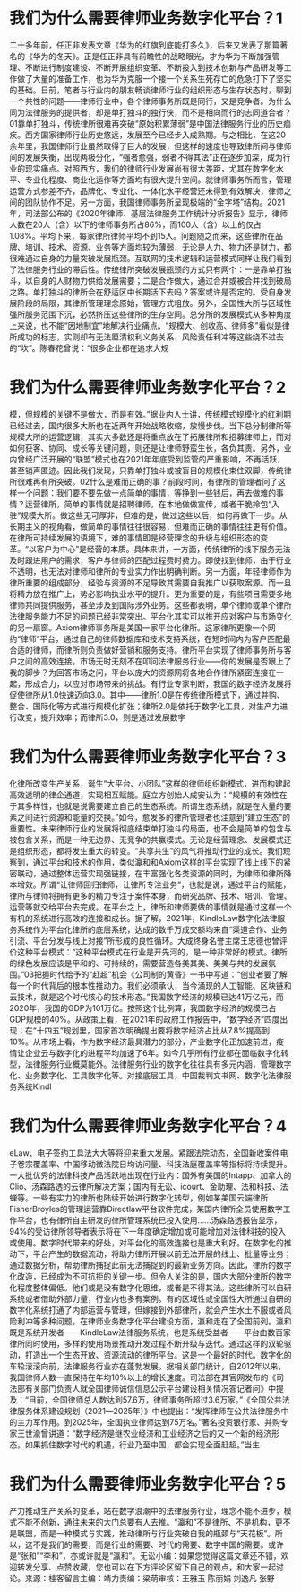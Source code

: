 # 我们为什么需要律师业务数字化平台？1

二十多年前，任正非发表文章《华为的红旗到底能打多久》，后来又发表了那篇著名的《华为的冬天》。正是任正非具有前瞻性的战略眼光，才为华为不断加强管理、不断进行制度建设、不断开展组织变革、不断投入到技术创新与产品研发等工作做了大量的准备工作，也为华为克服一个接一个关系生死存亡的危急打下了坚实的基础。日前，笔者与行业内的朋友畅谈律师行业的组织形态与生存状态时，聊到一个共性的问题——律师行业中，各个律师事务所既是同行，又是竞争者。为什么同为法律服务的提供者，却是单打独斗的独行侠，而不是相向而行的志同道合者？01靠单打独斗，传统律所很难再突破“原始积累薄弱”是中国法律服务行业的历史痼疾。西方国家律师行业历史悠远，发展至今已经步入成熟期。与之相比，在这20余年里，我国律师行业虽然取得了巨大的发展，但这样的速度也导致律所间与律师间的发展失衡，出现两极分化，“强者愈强，弱者不得其法”正在逐步加深，成为行业的现实痛点。对照西方，我们的律师行业发展尚有很大差距，尤其在数字化水平、专业化程度、商业化运作等方面均有很大提升空间。就律师事务所而言，管理运营方式参差不齐，品牌化、专业化、一体化水平经营还未得到有效解决，律师之间的团队协作不足。另一方面，我国律师事务所呈现极端的“金字塔”结构。2021年，司法部公布的《2020年律师、基层法律服务工作统计分析报告》显示，律师人数在20人（含）以下的律师事务所占86%，而100人（含）以上的仅占1.08%。平均下来，每家律所律师平均不到15人。问题随之而来，这些律所在品牌、培训、技术、资源、业务等方面均较为薄弱，无论是人力、物力还是财力，都很难通过自身的力量突破发展瓶颈。互联网的技术逻辑和运营模式同样让我们看到了法律服务行业的滞后性。传统律所突破发展瓶颈的方式只有两个：一是靠单打独斗，以自身的人财物力供给发展需要；二是合作做大，通过合并或被合并找到破局之路。单打独斗的律所会在舒适区中长期活下去吗？答案或许是否定的。受自身发展阶段的局限，其律所管理理念原始，管理方式粗放。另外，全国性大所与区域性强所服务范围下沉，必然挤压这些律所的生存空间。总分所的发展模式从多种角度上来说，也不能“因地制宜”地解决行业痛点。“规模大、创收高、律师多”看似是律所成功的标志，实则却有无法厘清权利义务关系、风险责任利冲等这些绕不过去的“坎”。陈春花曾说：“很多企业都在追求大规

# 我们为什么需要律师业务数字化平台？2

模，但规模的关键不是做大，而是有效。”据业内人士讲，传统模式规模化的红利期已经过去，国内很多大所也在近两年开始战略收缩，放慢步伐。当下总分制律所等规模大所的运营逻辑，其实大多数还是将重点放在了拓展律所和招募律师上，而对如何获客、协同、成长等关键问题，则还是让律师野蛮生长，各负其责。另外，业内曾经广泛开展的“联盟”模式也在2021年年底受到监管的严重影响，不再活跃，甚至销声匿迹。因此我们发现，只靠单打独斗或被盲目的规模化束住双脚，传统律所很难再有所突破。02什么是难而正确的事？前段时间，有律所的管理者问了这样一个问题：我们要不要先做一点简单的事情，等挣到一些钱后，再去做难的事情？运营律所，简单的事情就是招聘律师，在本地做做宣传，或者干脆拎包“入驻”规模大所。做这些无可厚非，但难的是，做过这些以后，如何再做下一步。从长期主义的视角看，做简单的事情往往很容易，但难而正确的事情往往更有价值。在律所可持续发展的语境下，难的事情即是经营理念的升级与组织形态的变革。“以客户为中心”是经营的本质。具体来讲，一方面，传统律所的线下服务无法及时跟进用户的需求，客户与律师的匹配过程费时费力。即使找到律师，由于行业不透明，也无法对律师和律所的专业实力作出明确判断。另一方面，年轻律师作为律所重要的组成部分，经验与资源的不足导致其需要自我推广以获取案源。而一旦将精力放在推广上，势必影响执业水平的提升。更为重要的是，有些项目需要多地律师共同提供服务，甚至涉及到国际涉外业务。这些都表明，单个律师或单个律所法律服务能力不足的问题已经非常突出。平台化其实可以推开应对客户与市场变化的另一扇窗。Axiom律师事务所是美国一家平台化律所。这家律所更像一个网约“律师”平台，通过自己的律师数据库和技术支持系统，在短时间内为客户匹配最合适的律师，而律所则负责做好营销和服务支持。律所平台实现了律师事务所与客户之间的高效连接。市场无时无刻不在叩问法律服务行业——你的发展是否跟上了我的脚步？为回答市场之问，平台以庞大的资源网将各地合作律所紧密连接在一起，形成合力，以应对市场带来的挑战。有行业专家判断，我国的数字经济发展将促使律所从1.0快速迈向3.0。其中——律所1.0是在传统律所模式下，通过并购、整合、国际化等方式进行规模化扩张；律所2.0是依托于数字化工具，对生产力进行改变，提升效率；而律所3.0，则是通过发展数字

# 我们为什么需要律师业务数字化平台？3

化律所改变生产关系，诞生“大平台、小团队”这样的律师组织新模式，进而构建起高效透明的律企通道，实现相互赋能。庭立方创始人成安认为：“规模的有效性在于其多样性，也就是说需要建立自己的生态系统。所谓生态系统，就是在大量的要素之间进行资源和能量的交换。”如今，愈发多的律所管理者也注意到“建立生态”的重要性。未来律师行业的发展将彻底结束单打独斗的局面，也不会是简单的包含与被包含关系，而是一种无边界、无竞争的共赢模式。无论是经营理念、发展模式还是组织形态，都将发生重大的转变。“共享共生”的风气将推动行业的成长。我们观察到，通过平台和技术的作用，类似瀛和和Axiom这样的平台实现了线上线下的紧密联动，通过整体运营实现强链接，在丰富强化各类资源的同时，为律师和律所降本增效。所谓“让律师回归律师，让律所专注业务”，也就是说，通过平台的赋能，律所与律师将拥有更多的精力专注于案件本身，而研究品牌、技术、培训、管理、运营等就交给平台去完成。在平台之上，律所和律师要做的事情就是通过这样一个有机的系统进行高效的连接和成长。据了解，2021年，KindleLaw数字化法律服务系统作为平台化律所的底层系统，达成的数千万成交额均来自“渠道合作、业务引流、平台分发与线上对接”所形成的良性循环。大成终身名誉主席王忠德也曾评价这种平台模式：“这种平台模式在行业是开先河的，是一种非常好的模式。律所的绿色发展应该是平和的、可持续的，需要营造各美其美、美美与共的发展氛围。”03把握时代给予的“赶超”机会《公司制的黄昏》一书中写道：“创业者要了解每一个时代背后的根本性推动力。我们必须承认，当今涌现的人工智能、区块链和云技术，就是这个时代核心的技术形态。”我国数字经济的规模已达41万亿元，而2020年，我国的GDP为101万亿。按照这个比例算，我国数字经济的规模已占GDP规模的40%。从政策上看，在2021年的政府工作报告中，“数字经济”四度出现；在“十四五”规划里，国家首次明确提出要将数字经济占比从7.8%提高到10%。从市场上看，作为数字经济最具潜力的部分，产业数字化正加速前进，疫情让企业云与数字化的进程平均加速了6年。如今几乎所有行业都在面临数字化转型，法律服务行业概莫能外。法律服务行业的数字化往往具有多元内涵，管理数字化、业务数字化、工具数字化等。对接底层工具，中国裁判文书网、数字化法律服务系统Kindl

# 我们为什么需要律师业务数字化平台？4

eLaw、电子签约工具法大大等将迎来重大发展。紧跟法院动态，全国新收案件电子卷宗覆盖率、中国移动微法院日均访问量、科技法庭覆盖率等指标将持续提升。一大批优秀的法律科技产品活跃地出现在行业内：国外有美国的Intapp、加拿大的Clio、汤森路透的云律所解决方案；国内有无讼、icourt、金助理、法和科技、法蝉等。一些有实力的律所也陆续开始进行数字化转型，例如某美国云端律所FisherBroyles的管理运营靠Directlaw平台软件完成，某国内律所全员使用数字工作平台，也有律所自主研发的律所管理系统已投入使用……汤森路透报告显示，94%的受访律所领导者表示将在下一年度确定增加或可能增加对法律科技的投入或使用。数字时代带来的好处，对平台化的高效连接也是重大利好。在数字化的推动下，平台产生的数据流动，将助力律所开展以前无法开展的线上、批量等业务；通过数据分析，帮助律所捕捉此前无法捕捉到的最新业务方向。因此，律所的数字化改造，已经成为不可抗拒的关键一步。但令人关注的是，国内大部分律所的数字化程度整体偏低。他们或是没有数字化思维，或者是不得其法。这些律所可以自研系统或者借助外部力量，行业内也多有案例。有的区域性或全国性大所通过自研的数字化系统打通了内部运营与管理，但嫁接到外部律所，就会产生水土不服或者风险利冲等多种问题。在律师业务数字化平台建设方面，瀛和走在了全国前列。瀛和既是系统开发者——KindleLaw法律服务系统，也是系统受益者——平台由数百家律所同时使用，多样的使用场景推动开发过程不断升级与迭代。通过这样的双轮驱动，打造出一个生态开放、资源流动的律所平台。这是一个最好的时代。数字化的车轮滚滚向前，法律服务行业亦在蓬勃发展。据相关部门统计，自2012年以来，我国律师人数一直保持在年均10%以上的增长速度。司法部在其官网发布的《司法部有关部门负责人就全国律师诚信信息公示平台建设相关情况答记者问》中提及：“目前，全国律师总人数达到57.6万，律师事务所超过3.6万家。”《全国公共法律服务体系建设规划（2021—2025年）》中也提出：“发挥律师在公共法律服务中的主力军作用。到2025年，全国执业律师达到75万名。”著名投资银行家、并购专家王世渝曾讲道：“数字经济是继农业经济和工业经济之后的又一个新的经济形态。如果抓住数字时代的机遇，行业乃至中国，都会实现全面赶超。”当生

# 我们为什么需要律师业务数字化平台？5

产力推动生产关系的变革，站在数字浪潮中的法律服务行业，理念不能不进步，模式不能不创新，通往未来的大门总要有人去推。“瀛和”不是律所、不是机构，更不是联盟，而是一种模式与实践，推动律所与行业突破自我的瓶颈与“天花板”。所以，这不是我们的需要，而是行业的需要、时代的需要、数字中国的需要。或许是“张和”“李和”，亦或许就是“瀛和”。无讼小编：如果您觉得这篇文章还不错，欢迎转发分享、点赞收藏，您也可以在下方评论区留下自己的观点，和大家一起讨论。来源：桂客留言主编：靖力责编：梁萌审核：王雅玉 陈丽娟 刘逸凡 张野

